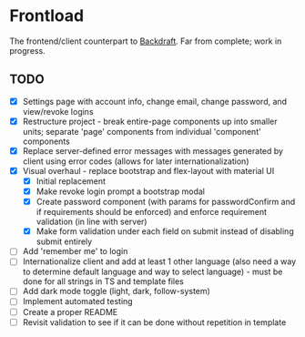 # Frontload

The frontend/client counterpart to [Backdraft](https://github.com/ImranR98/Backdraft). Far from complete; work in progress.

## TODO
- [x] Settings page with account info, change email, change password, and view/revoke logins
- [x] Restructure project - break entire-page components up into smaller units; separate 'page' components from individual 'component' components
- [x] Replace server-defined error messages with messages generated by client using error codes (allows for later internationalization)
- [x] Visual overhaul - replace bootstrap and flex-layout with material UI
    - [x] Initial replacement
    - [x] Make revoke login prompt a bootstrap modal
    - [x] Create password component (with params for passwordConfirm and if requirements should be enforced) and enforce requirement validation (in line with server)
    - [x] Make form validation under each field on submit instead of disabling submit entirely
- [ ] Add 'remember me' to login
- [ ] Internationalize client and add at least 1 other language (also need a way to determine default language and way to select language) - must be done for all strings in TS and template files
- [ ] Add dark mode toggle (light, dark, follow-system)
- [ ] Implement automated testing
- [ ] Create a proper README
- [ ] Revisit validation to see if it can be done without repetition in template
